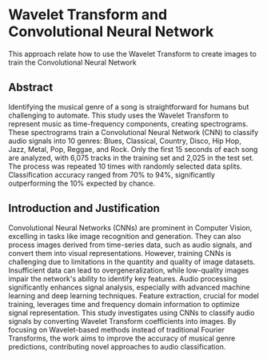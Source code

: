 # Wavelet Transform and Convolutional Neural Network
This approach relate how to use the Wavelet Transform to create images to train the Convolutional Neural Network

## Abstract

Identifying the musical genre of a song is straightforward for humans but challenging to automate. This study uses the Wavelet Transform to represent music as time-frequency components, creating spectrograms. These spectrograms train a Convolutional Neural Network (CNN) to classify audio signals into 10 genres: Blues, Classical, Country, Disco, Hip Hop, Jazz, Metal, Pop, Reggae, and Rock. Only the first 15 seconds of each song are analyzed, with 6,075 tracks in the training set and 2,025 in the test set. The process was repeated 10 times with randomly selected data splits. Classification accuracy ranged from 70% to 94%, significantly outperforming the 10% expected by chance.

## Introduction and Justification
Convolutional Neural Networks (CNNs) are prominent in Computer Vision, excelling in tasks like image recognition and generation. They can also process images derived from time-series data, such as audio signals, and convert them into visual representations. However, training CNNs is challenging due to limitations in the quantity and quality of image datasets. Insufficient data can lead to overgeneralization, while low-quality images impair the network's ability to identify key features.
Audio processing significantly enhances signal analysis, especially with advanced machine learning and deep learning techniques. Feature extraction, crucial for model training, leverages time and frequency domain information to optimize signal representation.
This study investigates using CNNs to classify audio signals by converting Wavelet Transform coefficients into images. By focusing on Wavelet-based methods instead of traditional Fourier Transforms, the work aims to improve the accuracy of musical genre predictions, contributing novel approaches to audio classification.

